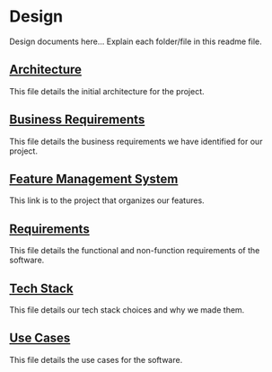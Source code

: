 # Design

Design documents here... Explain each folder/file in this readme file.

## [Architecture](Architecture.md)

This file details the initial architecture for the project.

## [Business Requirements](BusinessRequirements.md)

This file details the business requirements we have identified for our project.

## [Feature Management System](https://github.com/users/lee-blake/projects/1)

This link is to the project that organizes our features.

## [Requirements](Requirements.md)

This file details the functional and non-function requirements of the software.

## [Tech Stack](TechStack.md)

This file details our tech stack choices and why we made them.

## [Use Cases](UseCases.md)

This file details the use cases for the software.
